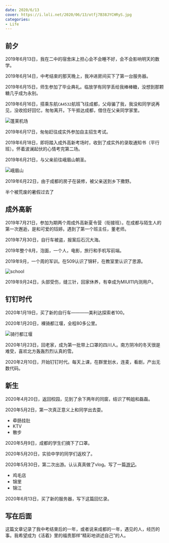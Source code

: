 ```yaml
---
date: 2020/6/13
cover: https://i.loli.net/2020/06/13/otfj7B38JYCHRyS.jpg
categories: 
- Life
---
```


## 前夕

2019年6月13日，我在二中的宿舍床上担心会不会睡不好，会不会影响明天的数学。

2019年6月14日，中考结束的那天晚上，我冲进房间买下了第一台服务器。

2019年6月15日，师生参加了毕业典礼。临放学有同学丢给我棒棒糖，没想到那颗糖几乎成为永别。

2019年6月16日，搭乘东航`CA4532`航班飞往成都，父母骗了我，我没和同学说再见，没收拾好回忆，匆匆离开。下午抵达成都，借住在父亲同学家里。

![蓬莱机场](https://i.loli.net/2020/06/13/jIpFSBCHUh1JnGV.jpg)

2019年6月17日，匆匆赶往成实外参加自主招生考试。

2019年6月18日，即将踏入成外高新考场时，收到了成实外的录取通知书（平行班）。怀着波澜起伏的心情考完第二场。

2019年6月21日，与父亲前往峨眉山朝圣。

![峨眉山](https://i.loli.net/2020/06/13/otfj7B38JYCHRyS.jpg)

2019年6月22日，由于成都的房子在装修，被父亲送到乡下撒野。

半个被荒废的暑假过去了

## 成外高新 

2019年7月21日，参加为期两个周成外高新夏令营（衔接班）。在成都与陌生人的第一次邂逅，是和可爱的钰婷。遇到了第一个班主任，董老师。

2019年7月30日，自行车被盗，报案后石沉大海。

2019年整个8月，泡面，一个人，电影，旅行和手机写前端。

2019年9月，一个周的军训。在509认识了锦轩，在教室里认识了思源。


![school](https://i.loli.net/2020/06/13/cNxLoX2UsMFWSDK.jpg)


2019年9月24日，头部受伤，缝三针，回家休养，有幸成为MIUI11内测用户。

## 钉钉时代

2020年1月19日，买了新的自行车————美利达探索者100。

2020年1月20日，裸骑都江堰，全程80多公里。


![骑行都江堰](https://i.loli.net/2020/06/13/itGvFaNx8Jwhrj2.jpg)


2020年1月23日，回老家，成为第一批带上口罩的四川人。南方阴冷的冬天很是难受，喜欢北方轰轰烈烈认真的雪。

2020年2月10日，开始钉钉时代。每天上课，在群里划水，连麦，看剧，产出无数代码。

## 新生

2020年4月20日，返回校园，见到了余下两年的同窗，结识了鸭姐和磊磊。

2020年5月2日，第一次真正意义上和同学出去耍。

+ 牵肠挂肚
+ KTV
+ 散步

2020年5月9日，成都的学生们摘下了口罩。

2020年5月20日，实验中学的同学们返校了。

2020年5月30日，第二次出游。认认真真做了vlog。写了一篇[游记](./记五月三十日游.md)。

+ 鸡毛店
+ 锦里
+ 锦江

2020年6月13日，买了新的服务器，写下这篇回忆录。

## 写在后面

这篇文章记录了我中考结束后的一年，或者说来成都的一年，遇见的人，经历的事。我希望成为《活着》里的福贵那样“精彩地讲述自己”的人。